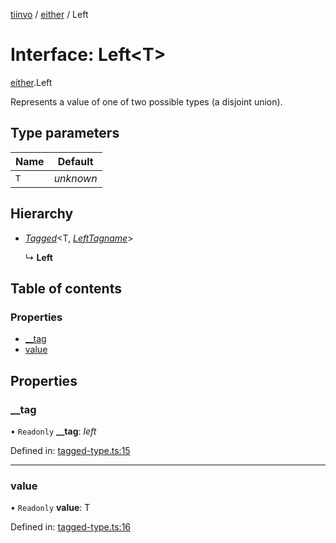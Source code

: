 [tiinvo](../README.md) / [either](../modules/either.md) / Left

# Interface: Left<T\>

[either](../modules/either.md).Left

Represents a value of one of two possible types (a disjoint union).

## Type parameters

Name | Default |
------ | ------ |
`T` | *unknown* |

## Hierarchy

* [*Tagged*](../README.md#tagged)<T, [*LeftTagname*](../modules/either.md#lefttagname)\>

  ↳ **Left**

## Table of contents

### Properties

- [\_\_tag](either.left.md#__tag)
- [value](either.left.md#value)

## Properties

### \_\_tag

• `Readonly` **\_\_tag**: *left*

Defined in: [tagged-type.ts:15](https://github.com/OctoD/tiinvo/blob/dab53f7/src/tagged-type.ts#L15)

___

### value

• `Readonly` **value**: T

Defined in: [tagged-type.ts:16](https://github.com/OctoD/tiinvo/blob/dab53f7/src/tagged-type.ts#L16)

